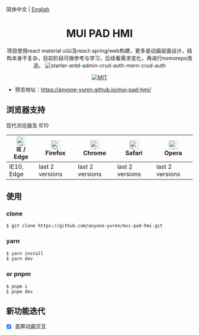 简体中文 | [English](./README.en-US.md)

<h1 align="center">MUI PAD HMI</h1>

<div align="center">
  
项目使用react material ui以及react-spring/web构建，更多是动画层面设计，结构本身不复杂，目前阶段可做参考与学习，后续看需求变化，再进行nomorepo改造。
![starter-antd-admin-crud-auth-mern-crud-auth](https://p3-juejin.byteimg.com/tos-cn-i-k3u1fbpfcp/5f30a22d75954c7bb0021323326df08d~tplv-k3u1fbpfcp-jj-mark:3024:0:0:0:q75.awebp#?w=1176&h=818&s=4244265&e=gif&f=160&b=140630)

[![MIT](https://img.shields.io/github/license/iczer/vue-antd-admin)](https://github.com/iczer/vue-antd-admin/blob/master/LICENSE)

</div>

- 预览地址：https://anyone-yuren.github.io/mui-pad-hmi/

## 浏览器支持

现代浏览器及 IE10

| [<img src="https://raw.githubusercontent.com/alrra/browser-logos/master/src/edge/edge_48x48.png" alt="IE / Edge" width="24px" height="24px" />](http://godban.github.io/browsers-support-badges/)</br>IE / Edge | [<img src="https://raw.githubusercontent.com/alrra/browser-logos/master/src/firefox/firefox_48x48.png" alt="Firefox" width="24px" height="24px" />](http://godban.github.io/browsers-support-badges/)</br>Firefox | [<img src="https://raw.githubusercontent.com/alrra/browser-logos/master/src/chrome/chrome_48x48.png" alt="Chrome" width="24px" height="24px" />](http://godban.github.io/browsers-support-badges/)</br>Chrome | [<img src="https://raw.githubusercontent.com/alrra/browser-logos/master/src/safari/safari_48x48.png" alt="Safari" width="24px" height="24px" />](http://godban.github.io/browsers-support-badges/)</br>Safari | [<img src="https://raw.githubusercontent.com/alrra/browser-logos/master/src/opera/opera_48x48.png" alt="Opera" width="24px" height="24px" />](http://godban.github.io/browsers-support-badges/)</br>Opera |
| --------------------------------------------------------------------------------------------------------------------------------------------------------------------------------------------------------------- | ----------------------------------------------------------------------------------------------------------------------------------------------------------------------------------------------------------------- | ------------------------------------------------------------------------------------------------------------------------------------------------------------------------------------------------------------- | ------------------------------------------------------------------------------------------------------------------------------------------------------------------------------------------------------------- | --------------------------------------------------------------------------------------------------------------------------------------------------------------------------------------------------------- |
| IE10, Edge                                                                                                                                                                                                      | last 2 versions                                                                                                                                                                                                   | last 2 versions                                                                                                                                                                                               | last 2 versions                                                                                                                                                                                               | last 2 versions                                                                                                                                                                                           |

## 使用

### clone

```bash
$ git clone https://github.com/anyone-yuren/mui-pad-hmi.git
```

### yarn

```bash
$ yarn install
$ yarn dev
```

### or pnpm

```
$ pnpm i
$ pnpm dev
```

## 新功能迭代

- [x] 首屏动画交互
